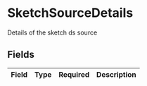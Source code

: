 # SketchSourceDetails

Details of the sketch ds source


## Fields

| Field       | Type        | Required    | Description |
| ----------- | ----------- | ----------- | ----------- |
